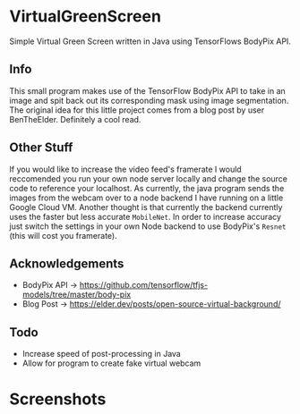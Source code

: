 # VirtualGreenScreen
Simple Virtual Green Screen written in Java using TensorFlows BodyPix API.

## Info
This small program makes use of the TensorFlow BodyPix API to take in an image and spit back out its corresponding mask using image segmentation. The original idea for this little project comes from a blog post by user BenTheElder. Definitely a cool read.

## Other Stuff
If you would like to increase the video feed's framerate I would reccomended you run your own node server locally and change the source code to reference your localhost. As currently, the java program sends the images from the webcam over to a node backend I have running on a little Google Cloud VM. Another thought is that currently the backend currently uses the faster but less accurate `MobileNet`. In order to increase accuracy just switch the settings in your own Node backend to use BodyPix's `Resnet` (this will cost you framerate).

## Acknowledgements
- BodyPix API -> https://github.com/tensorflow/tfjs-models/tree/master/body-pix
- Blog Post -> https://elder.dev/posts/open-source-virtual-background/

## Todo
- Increase speed of post-processing in Java
- Allow for program to create fake virtual webcam

# Screenshots
